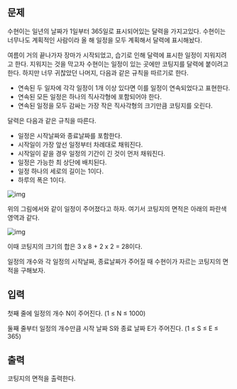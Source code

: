 ## 문제

 수현이는 일년의 날짜가 1일부터 365일로 표시되어있는 달력을 가지고있다. 수현이는 너무나도 계획적인 사람이라 올 해 일정을 모두 계획해서 달력에 표시해놨다. 

여름이 거의 끝나가자 장마가 시작되었고, 습기로 인해 달력에 표시한 일정이 지워지려고 한다. 지워지는 것을 막고자 수현이는 일정이 있는 곳에만 코팅지를 달력에 붙이려고 한다. 하지만 너무 귀찮았던 나머지, 다음과 같은 규칙을 따르기로 한다.

- 연속된 두 일자에 각각 일정이 1개 이상 있다면 이를 일정이 연속되었다고 표현한다.
- 연속된 모든 일정은 하나의 직사각형에 포함되어야 한다. 
- 연속된 일정을 모두 감싸는 가장 작은 직사각형의 크기만큼 코팅지를 오린다.

달력은 다음과 같은 규칙을 따른다.

- 일정은 시작날짜와 종료날짜를 포함한다.
- 시작일이 가장 앞선 일정부터 차례대로 채워진다.
- 시작일이 같을 경우 일정의 기간이 긴 것이 먼저 채워진다.
- 일정은 가능한 최 상단에 배치된다.
- 일정 하나의 세로의 길이는 1이다. 
- 하루의 폭은 1이다. 

![img](https://upload.acmicpc.net/1a820e79-e5fc-4e4a-b7ad-efe42cfd7cdd/)

위의 그림에서와 같이 일정이 주어졌다고 하자. 여기서 코팅지의 면적은 아래의 파란색 영역과 같다.

![img](https://upload.acmicpc.net/680c1b8a-7ae1-4b00-ba41-e1c61cd64846/)

이때 코팅지의 크기의 합은 3 x 8 + 2 x 2 = 28이다. 

일정의 개수와 각 일정의 시작날짜, 종료날짜가 주어질 때 수현이가 자르는 코팅지의 면적을 구해보자.

## 입력

첫째 줄에 일정의 개수 N이 주어진다. (1 ≤ N ≤ 1000)

둘째 줄부터 일정의 개수만큼 시작 날짜 S와 종료 날짜 E가 주어진다. (1 ≤ S ≤ E ≤ 365)

## 출력

코팅지의 면적을 출력한다.